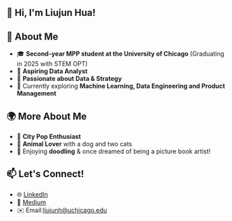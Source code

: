## 👋 Hi, I'm Liujun Hua!

## 🚀 About Me
- 🎓 **Second-year MPP student at the University of Chicago** (Graduating in 2025 with STEM OPT)
- 💼 **Aspiring Data Analyst**
- 🔬 **Passionate about Data & Strategy**
- 🌱 Currently exploring **Machine Learning, Data Engineering and Product Management**

## 🌍 More About Me
- 🎵 **City Pop Enthusiast**
- 🐶 **Animal Lover** with a dog and two cats
- 🎨 Enjoying **doodling** & once dreamed of being a picture book artist! 

## 📫 Let's Connect!
- 🌐 [LinkedIn](www.linkedin.com/in/liujun-hua)
- 📝 [Medium](https://medium.com/@hualiujun)
- ✉️ Email:liujunh@uchicago.edu
